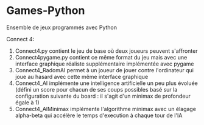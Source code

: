 # Games-Python
Ensemble de jeux programmés avec Python

Connect 4:
1. Connect4.py contient le jeu de base où deux joueurs peuvent s'affronter
2. Connect4pygame.py contient ce même format du jeu mais avec une interface graphique réaliste supplémentaire implémentée avec pygame
3. Connect4_RadomAI permet à un joueur de jouer contre l'ordinateur qui joue au hasard avec cette même interface graphique
4. Connect4_AI implémente une intelligence artificielle un peu plus évoluée (défini un score pour chacun de ses coups possibles basé sur la configuration suivante du board : il s'agit d'un minimax de profondeur égale à 1)
5. Connect4_AIMinimax implémente l'algorithme minimax avec un élagage alpha-beta qui accélère le temps d'execution à chaque tour de l'IA
